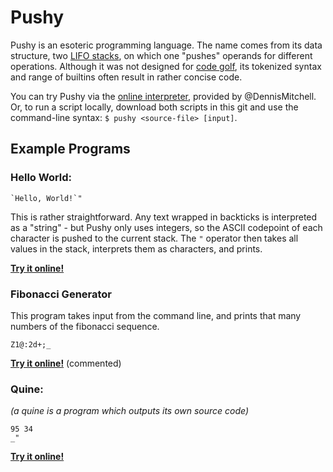 # Pushy
Pushy is an esoteric programming language. The name comes from its data structure, two [LIFO stacks](https://en.wikipedia.org/wiki/Stack_(abstract_data_type)), on which one "pushes" operands for different operations. Although it was not designed for [code golf](https://en.wikipedia.org/wiki/Code_golf), its tokenized syntax and range of builtins often result in rather concise code.

You can try Pushy via the [online interpreter](https://tio.run/nexus/pushy), provided by @DennisMitchell. Or, to run a script locally, download both scripts in this git and use the command-line syntax: `$ pushy <source-file> [input]`.

## Example Programs

### Hello World:

    `Hello, World!`"
    
This is rather straightforward. Any text wrapped in backticks is interpreted as a "string" - but Pushy only uses integers, so the ASCII codepoint of each character is pushed to the current stack. The `"` operator then takes all values in the stack, interprets them as characters, and prints.

[**Try it online!**](https://tio.run/nexus/pushy#@5/gkZqTk6@jEJ5flJOimKD0/z8A)

### Fibonacci Generator

This program takes input from the command line, and prints that many numbers of the fibonacci sequence.

    Z1@:2d+;_

[**Try it online!**](https://tio.run/nexus/pushy#LU@7bsMwDNz1FTc2qFHYGd2lS4cuadExTVEoMmMLlUlDjxT5eleKxYXE8Xh3XE/4SGG6YfEyej0jCkZi8joS4kS4WB8iDrmfhbUxFpzmM/nwpBTudcLbvDhrbOxheUkRNkAYIWrzq7rjxiku6KB5QKte6uEnXbMSbdQGN0tusDziq23QNeBv1VfmAdHOFDBIj4c4ZQcjHFKBeKewHx4LC5tNyZ13kMt9dDp/sMdVu0RBPVfF15zEiSzqpwLvKZbwf5O4mkhhXdeu/Qc) (commented)

### Quine:

_(a quine is a program which outputs its own source code)_

    95 34
    _"
    
[**Try it online!**](https://tio.run/nexus/pushy#@29pqmBswhWvxPX/PwA)

